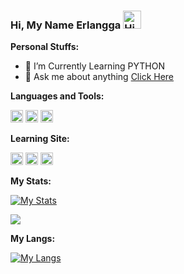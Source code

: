 ### Hi, My Name Erlangga [<img alt="Hi" src="https://github.com/TheDudeThatCode/TheDudeThatCode/blob/master/Assets/Hi.gif" width="29px">](https://github.com/angga759/)

**Personal Stuffs:**
- 🌱 I’m Currently Learning PYTHON
- 💬 Ask me about anything [Click Here](https://github.com/angga759/angga759/issues)

**Languages and Tools:**

[<code><img alt="JavaScript" height="20px" src="https://media3.giphy.com/media/ln7z2eWriiQAllfVcn/200w.webp"/></code>](https://www.javascript.com/)
[<code><img alt="Python" height="20px" src="https://i.giphy.com/media/LMt9638dO8dftAjtco/200.webp"/></code>](http://python.org/)
[<code><img alt="Php" height="20px" src="https://seeklogo.com/images/P/PHP-logo-0B2FDC4529-seeklogo.com.png"/></code>](https://www.php.net/)


**Learning Site:**

[<code><img alt="W3schools" height="20px" src="https://lh3.googleusercontent.com/i-ij7KM2pFUUpFE31QAUDXg5mzGFNbm16S4tjmg2ZyuhCGLgNJ8oXJRbq7ysh6LoZg"/></code>](https://www.w3schools.com)
[<code><img alt="Codecademy" height="20px" src="https://encrypted-tbn0.gstatic.com/images?q=tbn%3AANd9GcS0MxkiHXuMHk1yjEzqcKyJgiVviNPj8j8Azw&usqp=CAU"/></code>](https://www.codecademy.com)
[<code><img alt="Medium" height="20px" src="https://encrypted-tbn0.gstatic.com/images?q=tbn:ANd9GcRa41UdSojwSkXYunFt3HhtaXfr4jzlT4qwkg&s"/></code>](https://medium.com)


**My Stats:**

[![My Stats](https://bad-apple-github-readme.vercel.app/api?show_bg=1&username=angga759&locale=en&show_icons=true&bg_color=ffffff&title_color=008082&text_color=223&icon_color=ff8ba7)](https://github.com/angga759/)

![](https://github-profile-trophy.vercel.app/?username=angga759&row=2&column=3)

**My Langs:**

[![My Langs](https://github-readme-stats.vercel.app/api/top-langs/?username=angga759&layout=compact&bg_color=30,e96443,904e95&title_color=fff&text_color=fff)](https://github.com/angga759/)
